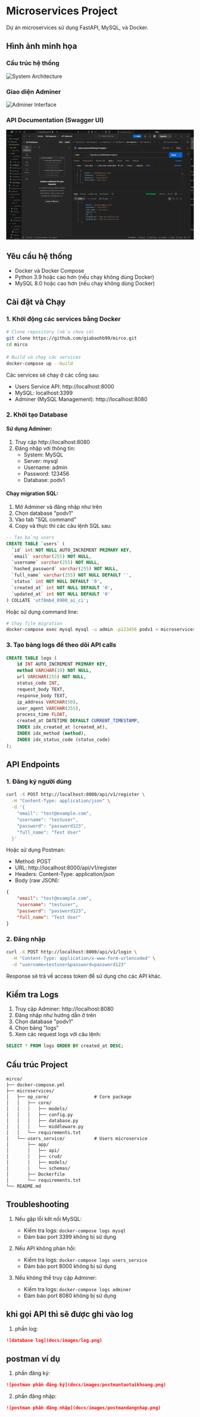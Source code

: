 # Microservices Project

Dự án microservices sử dụng FastAPI, MySQL, và Docker.

## Hình ảnh minh họa

### Cấu trúc hệ thống
![System Architecture](docs/images/system-architecture.png)

### Giao diện Adminer
![Adminer Interface](docs/images/adminer-interface.png)

### API Documentation (Swagger UI)
![API Documentation](docs/images/api-docs.png)

## Yêu cầu hệ thống

- Docker và Docker Compose
- Python 3.9 hoặc cao hơn (nếu chạy không dùng Docker)
- MySQL 8.0 hoặc cao hơn (nếu chạy không dùng Docker)

## Cài đặt và Chạy

### 1. Khởi động các services bằng Docker

```bash
# Clone repository (nếu chưa có)
git clone https://github.com/giabaohb99/mirco.git
cd mirco

# Build và chạy các services
docker-compose up --build
```

Các services sẽ chạy ở các cổng sau:
- Users Service API: http://localhost:8000
- MySQL: localhost:3399
- Adminer (MySQL Management): http://localhost:8080

### 2. Khởi tạo Database

#### Sử dụng Adminer:
1. Truy cập http://localhost:8080
2. Đăng nhập với thông tin:
   - System: MySQL
   - Server: mysql
   - Username: admin
   - Password: 123456
   - Database: podv1

#### Chạy migration SQL:
1. Mở Adminer và đăng nhập như trên
2. Chọn database "podv1"
3. Vào tab "SQL command"
4. Copy và thực thi các câu lệnh SQL sau:

```sql
-- Tạo bảng users
CREATE TABLE `users` (
  `id` int NOT NULL AUTO_INCREMENT PRIMARY KEY,
  `email` varchar(255) NOT NULL,
  `username` varchar(255) NOT NULL,
  `hashed_password` varchar(255) NOT NULL,
  `full_name` varchar(255) NOT NULL DEFAULT '',
  `status` int NOT NULL DEFAULT '0',
  `created_at` int NOT NULL DEFAULT '0',
  `updated_at` int NOT NULL DEFAULT '0'
) COLLATE 'utf8mb4_0900_ai_ci';

```

Hoặc sử dụng command line:
```bash
# Chạy file migration
docker-compose exec mysql mysql -u admin -p123456 podv1 < microservices/users_service/app/crud/migrition/2025-11-03-192100.sql
```

### 3. Tạo bảng logs để theo dõi API calls

```sql
CREATE TABLE logs (
    id INT AUTO_INCREMENT PRIMARY KEY,
    method VARCHAR(10) NOT NULL,
    url VARCHAR(255) NOT NULL,
    status_code INT,
    request_body TEXT,
    response_body TEXT,
    ip_address VARCHAR(50),
    user_agent VARCHAR(255),
    process_time FLOAT,
    created_at DATETIME DEFAULT CURRENT_TIMESTAMP,
    INDEX idx_created_at (created_at),
    INDEX idx_method (method),
    INDEX idx_status_code (status_code)
);
```

## API Endpoints

### 1. Đăng ký người dùng

```bash
curl -X POST http://localhost:8000/api/v1/register \
  -H "Content-Type: application/json" \
  -d '{
    "email": "test@example.com",
    "username": "testuser",
    "password": "password123",
    "full_name": "Test User"
  }'
```

Hoặc sử dụng Postman:
- Method: POST
- URL: http://localhost:8000/api/v1/register
- Headers: Content-Type: application/json
- Body (raw JSON):
```json
{
    "email": "test@example.com",
    "username": "testuser",
    "password": "password123",
    "full_name": "Test User"
}
```

### 2. Đăng nhập

```bash
curl -X POST http://localhost:8000/api/v1/login \
  -H "Content-Type: application/x-www-form-urlencoded" \
  -d "username=testuser&password=password123"
```

Response sẽ trả về access token để sử dụng cho các API khác.

## Kiểm tra Logs

1. Truy cập Adminer: http://localhost:8080
2. Đăng nhập như hướng dẫn ở trên
3. Chọn database "podv1"
4. Chọn bảng "logs"
5. Xem các request logs với câu lệnh:
```sql
SELECT * FROM logs ORDER BY created_at DESC;
```

## Cấu trúc Project

```
mirco/
├── docker-compose.yml
├── microservices/
│   ├── op_core/                 # Core package
│   │   ├── core/
│   │   │   ├── models/
│   │   │   ├── config.py
│   │   │   ├── database.py
│   │   │   └── middleware.py
│   │   └── requirements.txt
│   └── users_service/           # Users microservice
│       ├── app/
│       │   ├── api/
│       │   ├── crud/
│       │   ├── models/
│       │   └── schemas/
│       ├── Dockerfile
│       └── requirements.txt
└── README.md
```

## Troubleshooting

1. Nếu gặp lỗi kết nối MySQL:
   - Kiểm tra logs: `docker-compose logs mysql`
   - Đảm bảo port 3399 không bị sử dụng

2. Nếu API không phản hồi:
   - Kiểm tra logs: `docker-compose logs users_service`
   - Đảm bảo port 8000 không bị sử dụng

3. Nếu không thể truy cập Adminer:
   - Kiểm tra logs: `docker-compose logs adminer`
   - Đảm bảo port 8080 không bị sử dụng

## khi gọi API thì sẽ được ghi vào log

1. phần log:
```markdown
![database log](docs/images/log.png)
```
## postman ví dụ

1. phần đăng ký:
```markdown
![postman phần đăng ký](docs/images/postmantaotaikhoang.png)
```
2. phần đăng nhập:
```markdown
![postman phần đăng nhập](docs/images/postmandangnhap.png)
```
